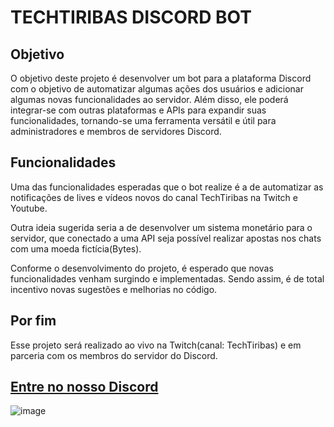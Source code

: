 # TECHTIRIBAS DISCORD BOT

## Objetivo

O objetivo deste projeto é desenvolver um bot para a plataforma Discord com o objetivo de automatizar algumas ações dos usuários e adicionar algumas novas funcionalidades ao servidor. Além disso, ele poderá integrar-se com outras plataformas e APIs para expandir suas funcionalidades, tornando-se uma ferramenta versátil e útil para administradores e membros de servidores Discord.

## Funcionalidades

Uma das funcionalidades esperadas que o bot realize é a de automatizar as notificações de lives e vídeos novos do canal TechTiribas na Twitch e Youtube. 

Outra ideia sugerida seria a de desenvolver um sistema monetário para o servidor, que conectado a uma API seja possível realizar apostas nos chats com uma moeda fictícia(Bytes).

Conforme o desenvolvimento do projeto, é esperado que novas funcionalidades venham surgindo e implementadas. Sendo assim, é de total incentivo novas sugestões e melhorias no código.

## Por fim

Esse projeto será realizado ao vivo na Twitch(canal: TechTiribas) e em parceria com os membros do servidor do Discord.

## [Entre no nosso Discord](https://discord.gg/WWPT2xYczy)

![image](https://github.com/rafaeltiribas/techtiribas-discord-bot/assets/bot)
